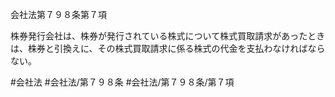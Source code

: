 会社法第７９８条第７項

株券発行会社は、株券が発行されている株式について株式買取請求があったときは、株券と引換えに、その株式買取請求に係る株式の代金を支払わなければならない。

#会社法
#会社法/第７９８条
#会社法/第７９８条/第７項

